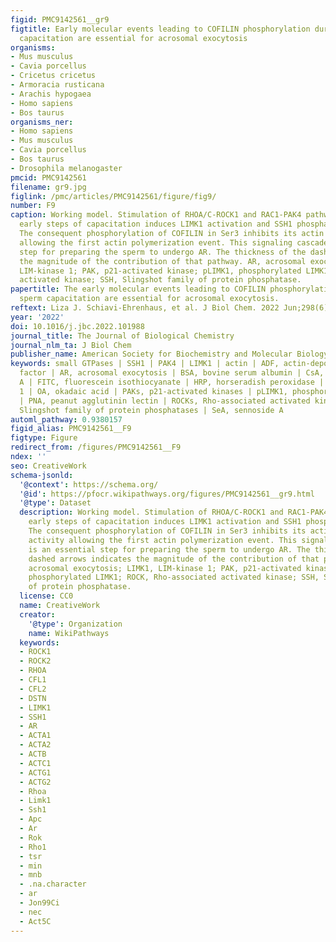 ```yaml
---
figid: PMC9142561__gr9
figtitle: Early molecular events leading to COFILIN phosphorylation during mouse sperm
  capacitation are essential for acrosomal exocytosis
organisms:
- Mus musculus
- Cavia porcellus
- Cricetus cricetus
- Armoracia rusticana
- Arachis hypogaea
- Homo sapiens
- Bos taurus
organisms_ner:
- Homo sapiens
- Mus musculus
- Cavia porcellus
- Bos taurus
- Drosophila melanogaster
pmcid: PMC9142561
filename: gr9.jpg
figlink: /pmc/articles/PMC9142561/figure/fig9/
number: F9
caption: Working model. Stimulation of RHOA/C-ROCK1 and RAC1-PAK4 pathways during
  early steps of capacitation induces LIMK1 activation and SSH1 phosphatase inhibition.
  The consequent phosphorylation of COFILIN in Ser3 inhibits its actin severing activity
  allowing the first actin polymerization event. This signaling cascade is an essential
  step for preparing the sperm to undergo AR. The thickness of the dashed arrows indicates
  the magnitude of the contribution of that pathway. AR, acrosomal exocytosis; LIMK1,
  LIM-kinase 1; PAK, p21-activated kinase; pLIMK1, phosphorylated LIMK1; ROCK, Rho-associated
  activated kinase; SSH, Slingshot family of protein phosphatase.
papertitle: The early molecular events leading to COFILIN phosphorylation during mouse
  sperm capacitation are essential for acrosomal exocytosis.
reftext: Liza J. Schiavi-Ehrenhaus, et al. J Biol Chem. 2022 Jun;298(6):101988.
year: '2022'
doi: 10.1016/j.jbc.2022.101988
journal_title: The Journal of Biological Chemistry
journal_nlm_ta: J Biol Chem
publisher_name: American Society for Biochemistry and Molecular Biology
keywords: small GTPases | SSH1 | PAK4 | LIMK1 | actin | ADF, actin-depolymerizing
  factor | AR, acrosomal exocytosis | BSA, bovine serum albumin | CsA, cyclosporin
  A | FITC, fluorescein isothiocyanate | HRP, horseradish peroxidase | LIMK1, LIM-kinase
  1 | OA, okadaic acid | PAKs, p21-activated kinases | pLIMK1, phosphorylated LIMK1
  | PNA, peanut agglutinin lectin | ROCKs, Rho-associated activated kinases | SSHs,
  Slingshot family of protein phosphatases | SeA, sennoside A
automl_pathway: 0.9380157
figid_alias: PMC9142561__F9
figtype: Figure
redirect_from: /figures/PMC9142561__F9
ndex: ''
seo: CreativeWork
schema-jsonld:
  '@context': https://schema.org/
  '@id': https://pfocr.wikipathways.org/figures/PMC9142561__gr9.html
  '@type': Dataset
  description: Working model. Stimulation of RHOA/C-ROCK1 and RAC1-PAK4 pathways during
    early steps of capacitation induces LIMK1 activation and SSH1 phosphatase inhibition.
    The consequent phosphorylation of COFILIN in Ser3 inhibits its actin severing
    activity allowing the first actin polymerization event. This signaling cascade
    is an essential step for preparing the sperm to undergo AR. The thickness of the
    dashed arrows indicates the magnitude of the contribution of that pathway. AR,
    acrosomal exocytosis; LIMK1, LIM-kinase 1; PAK, p21-activated kinase; pLIMK1,
    phosphorylated LIMK1; ROCK, Rho-associated activated kinase; SSH, Slingshot family
    of protein phosphatase.
  license: CC0
  name: CreativeWork
  creator:
    '@type': Organization
    name: WikiPathways
  keywords:
  - ROCK1
  - ROCK2
  - RHOA
  - CFL1
  - CFL2
  - DSTN
  - LIMK1
  - SSH1
  - AR
  - ACTA1
  - ACTA2
  - ACTB
  - ACTC1
  - ACTG1
  - ACTG2
  - Rhoa
  - Limk1
  - Ssh1
  - Apc
  - Ar
  - Rok
  - Rho1
  - tsr
  - min
  - mnb
  - .na.character
  - ar
  - Jon99Ci
  - nec
  - Act5C
---
```

